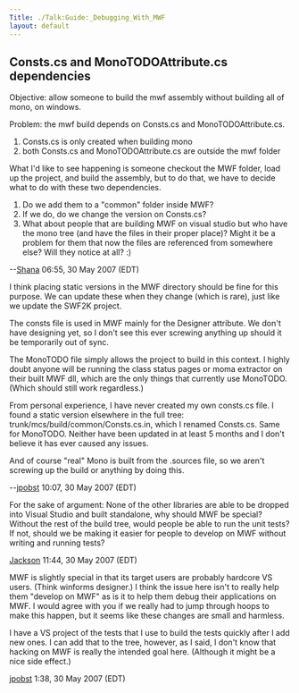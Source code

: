 ```yaml
---
Title: ./Talk:Guide:_Debugging_With_MWF
layout: default
---
```


Consts.cs and MonoTODOAttribute.cs dependencies
-----------------------------------------------

Objective: allow someone to build the mwf assembly without building all
of mono, on windows.

Problem: the mwf build depends on Consts.cs and MonoTODOAttribute.cs.

1.  Consts.cs is only created when building mono
2.  both Consts.cs and MonoTODOAttribute.cs are outside the mwf folder

What I'd like to see happening is someone checkout the MWF folder, load
up the project, and build the assembly, but to do that, we have to
decide what to do with these two dependencies.

1.  Do we add them to a "common" folder inside MWF?
2.  If we do, do we change the version on Consts.cs?
3.  What about people that are building MWF on visual studio but who
    have the mono tree (and have the files in their proper place)? Might
    it be a problem for them that now the files are referenced from
    somewhere else? Will they notice at all? :)

--[Shana]({{site.url}}/User:Shana "wikilink") 06:55, 30 May 2007 (EDT)

I think placing static versions in the MWF directory should be fine for
this purpose. We can update these when they change (which is rare), just
like we update the SWF2K project.

The consts file is used in MWF mainly for the Designer attribute. We
don't have designing yet, so I don't see this ever screwing anything up
should it be temporarily out of sync.

The MonoTODO file simply allows the project to build in this context. I
highly doubt anyone will be running the class status pages or moma
extractor on their built MWF dll, which are the only things that
currently use MonoTODO. (Which should still work regardless.)

From personal experience, I have never created my own consts.cs file. I
found a static version elsewhere in the full tree:
trunk/mcs/build/common/Consts.cs.in, which I renamed Consts.cs. Same for
MonoTODO. Neither have been updated in at least 5 months and I don't
believe it has ever caused any issues.

And of course "real" Mono is built from the .sources file, so we aren't
screwing up the build or anything by doing this.

--[jpobst]({{site.url}}/User:Jpobst "wikilink") 10:07, 30 May 2007 (EDT)

For the sake of argument: None of the other libraries are able to be
dropped into Visual Studio and built standalone, why should MWF be
special? Without the rest of the build tree, would people be able to run
the unit tests? If not, should we be making it easier for people to
develop on MWF without writing and running tests?

[Jackson]({{site.url}}/User:Jackson "wikilink") 11:44, 30 May 2007 (EDT)

MWF is slightly special in that its target users are probably hardcore
VS users. (Think winforms designer.) I think the issue here isn't to
really help them "develop on MWF" as is it to help them debug their
applications on MWF. I would agree with you if we really had to jump
through hoops to make this happen, but it seems like these changes are
small and harmless.

I have a VS project of the tests that I use to build the tests quickly
after I add new ones. I can add that to the tree, however, as I said, I
don't know that hacking on MWF is really the intended goal here.
(Although it might be a nice side effect.)

[jpobst]({{site.url}}/User:Jpobst "wikilink") 1:38, 30 May 2007 (EDT)

